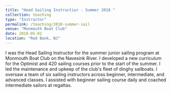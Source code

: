 ```yaml
---
title: "Head Sailing Instructior - Summer 2018 "
collection: teaching
type: "Instructor"
permalink: /teaching/2018-summer-sail
venue: "Monmouth Boat Club"
date: 2018-05-01
location: "Red Bank, NJ"
---
```


I was the Head Sailing Instructor for the summer junior sailing program at Monmouth Boat Club on the Navesink River. I developed a new curriculum for the Optimist and 420 sailing courses prior to the start of the summer. I led the maintenance and upkeep of the club's fleet of dinghy sailboats. I oversaw a team of six sailing instructors across beginner, intermediate, and advanced classes. I assisted with beginner sailing course daily and coached intermediate sailors at regattas.



